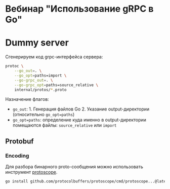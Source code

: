 # Вебинар "Использование gRPC в Go"

# Dummy server

Сгенерируем код grpc-интерфейса сервера:

```bash
protoc \
    --go_out=. \
    --go_opt=paths=import \
    --go-grpc_out=. \
    --go-grpc_opt=paths=source_relative \
    internal/protos/*.proto
```

Назначение флагов:
- `go_out`: 1. Генерация файлов Go 2. Указание output-директории (относительно `go_opt=paths`)
- `go_opt=paths`: определение куда именно в output-директории помещаются файлы: `source_relative` или `import`

## Protobuf

### Encoding

Для разбора бинарного proto-сообщения можно использовать инструмент [protoscope](https://github.com/protocolbuffers/protoscope).

```bash
go install github.com/protocolbuffers/protoscope/cmd/protoscope...@latest
```